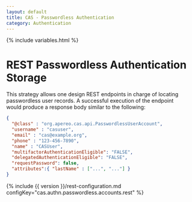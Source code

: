 ```yaml
---
layout: default
title: CAS - Passwordless Authentication
category: Authentication
---
```

{% include variables.html %}

# REST Passwordless Authentication Storage

This strategy allows one design REST endpoints in charge of locating 
passwordless user records. A successful execution of the endpoint  
would produce a response body similar to the following:

```json
{
  "@class" : "org.apereo.cas.api.PasswordlessUserAccount",
  "username" : "casuser",
  "email" : "cas@example.org",
  "phone" : "123-456-7890",
  "name" : "CASUser",        
  "multifactorAuthenticationEligible": "FALSE",  
  "delegatedAuthenticationEligible": "FALSE",  
  "requestPassword": false,
  "attributes":{ "lastName" : ["...", "..."] }
}
```

{% include {{ version }}/rest-configuration.md configKey="cas.authn.passwordless.accounts.rest" %}
